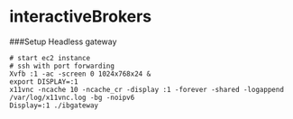 # interactiveBrokers
###Setup Headless gateway
```
# start ec2 instance
# ssh with port forwarding
Xvfb :1 -ac -screen 0 1024x768x24 &
export DISPLAY=:1
x11vnc -ncache 10 -ncache_cr -display :1 -forever -shared -logappend /var/log/x11vnc.log -bg -noipv6
Display=:1 ./ibgateway

```
